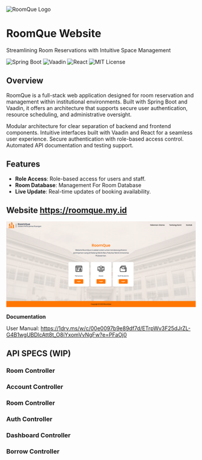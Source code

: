 

![RoomQue Logo](https://roomque.my.id/frontend/RoomQue.png)
# RoomQue Website
Streamlining Room Reservations with Intuitive Space Management

![Spring Boot](https://img.shields.io/badge/Spring%20Boot-3.x-green?logo=spring) ![Vaadin](https://img.shields.io/badge/Vaadin-24-blue?logo=vaadin) ![React](https://img.shields.io/badge/React-18-blue?logo=react) ![MIT License](https://img.shields.io/badge/License-MIT-green?logo=opensource)


## Overview
RoomQue is a full-stack web application designed for  room reservation and management within institutional environments. Built with Spring Boot and Vaadin, it offers an architecture that supports secure user authentication, resource scheduling, and administrative oversight.

Modular architecture for clear separation of backend and frontend components.
Intuitive interfaces built with Vaadin and React for a seamless user experience.
Secure authentication with role-based access control.
Automated API documentation and testing support.


## Features

- **Role Access**: Role-based access for users and staff.
- **Room Database**: Management For Room Database
- **Live Update**: Real-time updates of booking availability.

## Website https://roomque.my.id
![Web Image](Public\Landing.png)

**Documentation**

User Manual: https://1drv.ms/w/c/00e0097b9e89df7d/ETrpWv3F25dJrZL-G4B1wgUBDlcAtt8t_O8iYxomVvNgFw?e=PFaOj0


## API SPECS (WIP)
### Room Controller
### Account Controller
### Room Controller
### Auth Controller
### Dashboard Controller
### Borrow Controller
